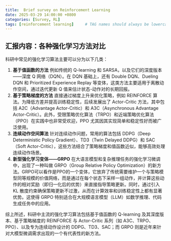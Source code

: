 ```yaml
---
title:  Brief survey on Reinforcement Learning
date: 2025-03-29 14:00:00 +0800
categories: [Survey, RL]
tags: [reinforcement learning]     # TAG names should always be lowercase
---
```


## 汇报内容：各种强化学习方法对比

科研中常见的强化学习算法主要可以分为以下几类：

1. **基于值函数的方法**
   例如传统的 Q-learning 和 SARSA，以及它们的深度版本——深度 Q 网络（DQN）。在 DQN 基础上，还有 Double DQN、Dueling DQN 和 Prioritized Experience Replay 等变体，这类方法主要适用于离散动作空间，通过迭代更新 Q 值来估计状态-动作对的长期回报。
2. **基于策略梯度的方法**
   直接通过梯度上升来优化策略，例如 REINFORCE 算法。为降低方差并提高训练稳定性，后续发展出了 Actor-Critic 方法，其中包括 A2C（Advantage Actor-Critic）和 A3C（Asynchronous Advantage Actor-Critic）。此外，受限策略优化算法（TRPO）和近端策略优化算法（PPO）在实践中也非常受欢迎，PPO 尤其因其实现简单和稳定性好而被广泛使用。
3. **连续动作空间算法**
   针对连续动作问题，常用的算法包括 DDPG（Deep Deterministic Policy Gradient）、TD3（Twin Delayed DDPG）和 SAC（Soft Actor-Critic），这些方法结合了策略梯度和值函数近似，能够高效处理连续动作场景。
4. **新型强化学习变体——GRPO**
   在大语言模型和复杂推理任务的强化学习微调中，出现了一种叫做 GRPO（Group Relative Policy Optimization）的新方法。GRPO可以看作是PPO的一个变体，它放弃了传统需要维护一个与策略模型同等规模的价值网络，而是通过在每个状态下采样一组动作，并计算这些动作的相对奖励（即归一化后的优势）来直接指导策略更新。同时，通过引入 KL 散度约束确保策略更新不过激，从而在计算效率和训练稳定性上都有显著优势。这使得 GRPO 特别适合在大规模语言模型（LLM）如数学推理、代码生成任务中的应用。

综上所述，科研中主流的强化学习算法包括基于值函数的 Q-learning 及其深度版本、基于策略梯度的 REINFORCE 与 Actor-Critic 系列（如 A3C、TRPO、PPO）、以及专为连续动作设计的 DDPG、TD3、SAC；而 GRPO 则是近年来针对大模型微调需求出现的一个有代表性的新方法。
